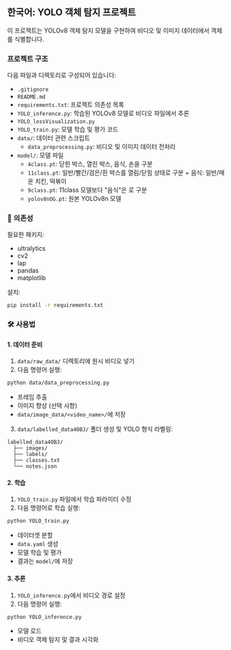 ## 한국어: YOLO 객체 탐지 프로젝트

이 프로젝트는 YOLOv8 객체 탐지 모델을 구현하여 비디오 및 이미지 데이터에서 객체를 식별합니다.

### 프로젝트 구조

다음 파일과 디렉토리로 구성되어 있습니다:

- `.gitignore`  
- `README.md`  
- `requirements.txt`: 프로젝트 의존성 목록  
- `YOLO_inference.py`: 학습된 YOLOv8 모델로 비디오 파일에서 추론  
- `YOLO_lossVisualization.py`  
- `YOLO_train.py`: 모델 학습 및 평가 코드  
- `data/`: 데이터 관련 스크립트  
  - `data_preprocessing.py`: 비디오 및 이미지 데이터 전처리  
- `model/`: 모델 파일  
  - `4class.pt`: 닫힌 박스, 열린 박스, 음식, 손을 구분  
  - `11class.pt`: 일반/빨간/검은/흰 박스를 열림/닫힘 상태로 구분 + 음식: 일반/매운 치킨, 떡볶이  
  - `9class.pt`: 11class 모델보다 "음식"은 로 구분  
  - `yolov8nOG.pt`: 원본 YOLOv8n 모델  

### 🧩 의존성

필요한 패키지:

- ultralytics  
- cv2  
- lap  
- pandas  
- matplotlib  

설치:

```bash
pip install -r requirements.txt
```

### 🛠️ 사용법

#### 1. 데이터 준비

1. `data/raw_data/` 디렉토리에 원시 비디오 넣기  
2. 다음 명령어 실행:

```bash
python data/data_preprocessing.py
```

- 프레임 추출  
- 이미지 향상 (선택 사항)  
- `data/image_data/<video_name>/`에 저장  

3. `data/labelled_data4OBJ/` 폴더 생성 및 YOLO 형식 라벨링:

```
labelled_data4OBJ/
  ├── images/
  ├── labels/
  ├── classes.txt
  └── notes.json
```

#### 2. 학습

1. `YOLO_train.py` 파일에서 학습 파라미터 수정  
2. 다음 명령어로 학습 실행:

```bash
python YOLO_train.py
```

- 데이터셋 분할  
- `data.yaml` 생성  
- 모델 학습 및 평가  
- 결과는 `model/`에 저장  

#### 3. 추론

1. `YOLO_inference.py`에서 비디오 경로 설정  
2. 다음 명령어 실행:

```bash
python YOLO_inference.py
```

- 모델 로드  
- 비디오 객체 탐지 및 결과 시각화  